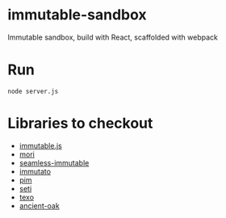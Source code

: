# immutable-sandbox

Immutable sandbox, build with React, scaffolded with webpack

# Run 

    node server.js

# Libraries to checkout

* [immutable.js](https://github.com/facebook/immutable-js)
* [mori](https://github.com/swannodette/mori) 
* [seamless-immutable](https://github.com/rtfeldman/seamless-immutable)
* [immutato](https://github.com/immutato/immutato) 
* [pim](https://github.com/bitsoffreedom/pim) 
* [seti](https://github.com/OneScript/Seti) 
* [texo](https://github.com/DavidTimms/texo) 
* [ancient-oak](https://github.com/brainshave/ancient-oak) 



